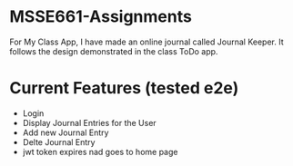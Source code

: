# MSSE661-Assignments
For My Class App, I have made an online journal called Journal Keeper. 
It follows the design demonstrated in the class ToDo app.

# Current Features (tested e2e)
- Login
- Display Journal Entries for the User
- Add new Journal Entry
- Delte Journal Entry 
- jwt token expires nad goes to home page

